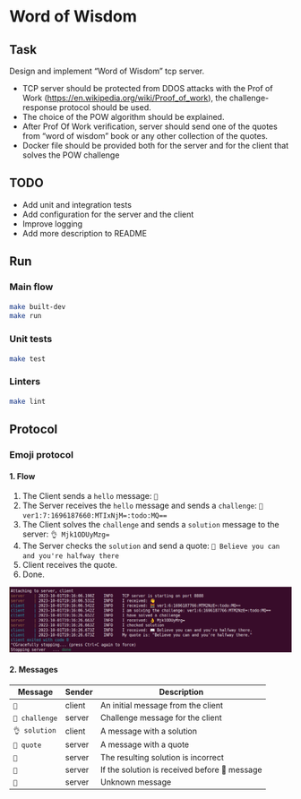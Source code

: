# Word of Wisdom

## Task

Design and implement “Word of Wisdom” tcp server.  
* TCP server should be protected from DDOS attacks with the Prof of Work (https://en.wikipedia.org/wiki/Proof_of_work), the challenge-response protocol should be used.  
* The choice of the POW algorithm should be explained.  
* After Prof Of Work verification, server should send one of the quotes from “word of wisdom” book or any other collection of the quotes.  
* Docker file should be provided both for the server and for the client that solves the POW challenge

## TODO

* Add unit and integration tests
* Add configuration for the server and the client
* Improve logging
* Add more description to README

## Run

### Main flow

```sh
make built-dev
make run
```

### Unit tests

```sh
make test
```

### Linters

```sh
make lint
```

## Protocol

### Emoji protocol

#### 1. Flow

1. The Client sends a `hello` message: `👋`
2. The Server receives the `hello` message and sends a `challenge`: `🧮 ver1:7:1696187660:MTIxNjM=:todo:MQ==`
3. The Client solves the `challenge` and sends a `solution` message to the server: `👌 Mjk1ODUyMzg=`
4. The Server checks the `solution` and send a quote: `📖 Believe you can and you're halfway there`
5. Client receives the quote.
6. Done.

![Screenshot](example.png)

#### 2. Messages

| Message        | Sender | Description                                   |
|----------------|--------|-----------------------------------------------|
 | `👋`           | client | An initial message from the client            | 
 | `🧮 challenge` | server | Challenge message for the client              | 
 | `👌 solution`  | client | A message with a solution                     | 
 | `📖 quote`     | server | A message with a quote                        | 
 | `🙅`           | server | The resulting solution is incorrect           | 
| `🤦`           | server | If the solution is received before 👋 message | 
| `🤷`           | server | Unknown message                               |
